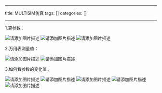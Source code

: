 
--- 
title:  MULTISIM仿真 
tags: []
categories: [] 

---
1.算参数：

<img src="https://img-blog.csdnimg.cn/f4d99a4e554d4b939b341125505613ec.png" alt="请添加图片描述"> <img src="https://img-blog.csdnimg.cn/3ff34325daaa4e4aabe7a33576aec98a.png" alt="请添加图片描述"> <img src="https://img-blog.csdnimg.cn/24bc5baf2bbd42a3b99b39974d9228b7.png" alt="请添加图片描述">

2.万用表测量值：

<img src="https://img-blog.csdnimg.cn/9e8276b6592c493faf9b2d39c1a409cf.png" alt="请添加图片描述"> <img src="https://img-blog.csdnimg.cn/c473a5b8385a42ddb815955eef07440f.png" alt="请添加图片描述">

3.如何看参数的变化值：

<img src="https://img-blog.csdnimg.cn/ece68507cbef4762bbfcb2fe8170ac4a.png" alt="请添加图片描述"> <img src="https://img-blog.csdnimg.cn/d97245271433455c891afa0031727d71.png" alt="请添加图片描述"> <img src="https://img-blog.csdnimg.cn/43d2b792c67543b092454dfe1ec97f43.png" alt="请添加图片描述"> <img src="https://img-blog.csdnimg.cn/ae8531780ac84318aa03b3f3acb85050.png" alt="请添加图片描述"> <img src="https://img-blog.csdnimg.cn/e414ee278b414f219ceef52a9bc079e6.png" alt="请添加图片描述">
